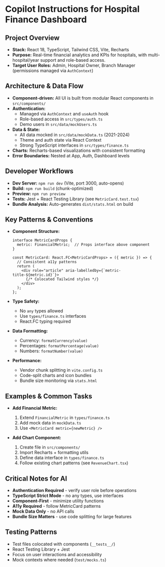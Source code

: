 # Copilot Instructions for Hospital Finance Dashboard

## Project Overview
- **Stack:** React 18, TypeScript, Tailwind CSS, Vite, Recharts
- **Purpose:** Real-time financial analytics and KPIs for hospitals, with multi-hospital/year support and role-based access.
- **Target User Roles:** Admin, Hospital Owner, Branch Manager (permissions managed via `AuthContext`)

## Architecture & Data Flow
- **Component-driven:** All UI is built from modular React components in `src/components/`
- **Authentication:** 
  - Managed via `AuthContext` and `useAuth` hook
  - Role-based access in `src/types/auth.ts`
  - Demo users in `src/data/mockUsers.ts`
- **Data & State:**
  - All data mocked in `src/data/mockData.ts` (2021-2024)
  - Theme and auth state via React Context
  - Strong TypeScript interfaces in `src/types/finance.ts`
- **Charts:** Recharts-based visualizations with consistent formatting
- **Error Boundaries:** Nested at App, Auth, Dashboard levels

## Developer Workflows
- **Dev Server:** `npm run dev` (Vite, port 3000, auto-opens)
- **Build:** `npm run build` (chunk-optimized)
- **Preview:** `npm run preview`
- **Tests:** Jest + React Testing Library (see `MetricCard.test.tsx`)
- **Bundle Analysis:** Auto-generates `dist/stats.html` on build

## Key Patterns & Conventions
- **Component Structure:**
  ```tsx
  interface MetricCardProps {
    metric: FinancialMetric;  // Props interface above component
  }
  
  const MetricCard: React.FC<MetricCardProps> = ({ metric }) => {
    // Consistent a11y patterns
    return (
      <div role="article" aria-labelledby={`metric-title-${metric.id}`}>
        {/* Colocated Tailwind styles */}
      </div>
    );
  };
  ```

- **Type Safety:** 
  - No `any` types allowed
  - Use `types/finance.ts` interfaces
  - React.FC typing required

- **Data Formatting:**
  - Currency: `formatCurrency(value)` 
  - Percentages: `formatPercentage(value)`
  - Numbers: `formatNumber(value)`

- **Performance:**
  - Vendor chunk splitting in `vite.config.ts`
  - Code-split charts and icon bundles
  - Bundle size monitoring via `stats.html`

## Examples & Common Tasks
- **Add Financial Metric:**
  1. Extend `FinancialMetric` in `types/finance.ts`
  2. Add mock data in `mockData.ts`
  3. Use `<MetricCard metric={newMetric} />`

- **Add Chart Component:**
  1. Create file in `src/components/`
  2. Import Recharts + formatting utils
  3. Define data interface in `types/finance.ts`
  4. Follow existing chart patterns (see `RevenueChart.tsx`)

## Critical Notes for AI
- **Authentication Required** - verify user role before operations
- **TypeScript Strict Mode** - no any types, use interfaces
- **Component-First** - minimize utility functions
- **A11y Required** - follow MetricCard patterns
- **Mock Data Only** - no API calls
- **Bundle Size Matters** - use code splitting for large features

## Testing Patterns
- Test files colocated with components (`__tests__/`)
- React Testing Library + Jest
- Focus on user interactions and accessibility
- Mock contexts where needed (`test/mocks.ts`)
